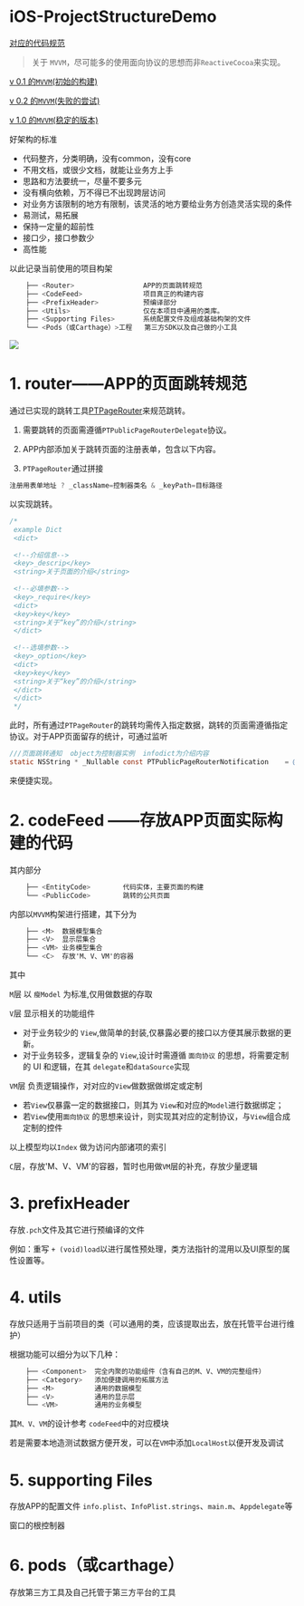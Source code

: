 # iOS-ProjectStructureDemo
[对应的代码规范](https://ocomme.github.io/post/ios-development/objective-c-coding-standard/)

> 关于 `MVVM`，尽可能多的使用面向协议的思想而非`ReactiveCocoa`来实现。


[v 0.1 的`MVVM`(初始的构建)](https://github.com/OComme/iOS-ProjectStructureDemo/blob/28eefb5dd95c1c9226ef27b51248a8e507343363/README.md)

[v 0.2 的`MVVM`(失败的尝试)](https://github.com/OComme/iOS-ProjectStructureDemo/blob/d491a52ff67097fa7483c4708eedd228976c22e4/README.md)

[v 1.0 的`MVVM`(稳定的版本)](https://github.com/OComme/iOS-ProjectStructureDemo/blob/4319df69cf5224bf39fd98eb5ca188a18288c4fa/README.md)

好架构的标准
- 代码整齐，分类明确，没有common，没有core
- 不用文档，或很少文档，就能让业务方上手
- 思路和方法要统一，尽量不要多元
- 没有横向依赖，万不得已不出现跨层访问
- 对业务方该限制的地方有限制，该灵活的地方要给业务方创造灵活实现的条件
- 易测试，易拓展
- 保持一定量的超前性
- 接口少，接口参数少
- 高性能

以此记录当前使用的项目构架

```Objective-C
    ├── <Router>                 APP的页面跳转规范
    ├── <CodeFeed>               项目真正的构建内容
    ├── <PrefixHeader>           预编译部分
    ├── <Utils>                  仅在本项目中通用的类库。
    ├── <Supporting Files>       系统配置文件及组成基础构架的文件
    └── <Pods（或Carthage）>工程   第三方SDK以及自己做的小工具
```

![](Asset/sample.gif)

# 1. router——APP的页面跳转规范

通过已实现的跳转工具[PTPageRouter](https://github.com/OComme/PT-PageRouter)来规范跳转。

1. 需要跳转的页面需遵循`PTPublicPageRouterDelegate`协议。

2. APP内部添加关于跳转页面的注册表单，包含以下内容。

3. `PTPageRouter`通过拼接

```Objective-C
注册用表单地址 ? _className=控制器类名 & _keyPath=目标路径
```

以实现跳转。

```Objective-C
/*
 example Dict
 <dict>
 
 <!--介绍信息-->
 <key>_descrip</key>
 <string>关于页面的介绍</string>
 
 <!--必填参数-->
 <key>_require</key>
 <dict>
 <key>key</key>
 <string>关于“key”的介绍</string>
 </dict>
 
 <!--选填参数-->
 <key>_option</key>
 <dict>
 <key>key</key>
 <string>关于“key”的介绍</string>
 </dict>
 </dict>
 */
```

此时，所有通过`PTPageRouter`的跳转均需传入指定数据，跳转的页面需遵循指定协议。对于APP页面留存的统计，可通过监听

```Objective-C
///页面跳转通知  object为控制器实例  infodict为介绍内容
static NSString * _Nullable const PTPublicPageRouterNotification    = @"_pageRouter_notice";
```

来便捷实现。

# 2. codeFeed ——存放APP页面实际构建的代码

其内部分

```Objective-C
    ├── <EntityCode>        代码实体，主要页面的构建
    └── <PublicCode>        跳转的公共页面
```

内部以`MVVM`构架进行搭建，其下分为

```Objective-C
    ├── <M>  数据模型集合
    ├── <V>  显示层集合
    ├── <VM> 业务模型集合
    └── <C>  存放'M、V、VM'的容器
```

其中

`M`层 以 `瘦Model` 为标准,仅用做数据的存取

`V`层 显示相关的功能组件

- 对于业务较少的 `View`,做简单的封装,仅暴露必要的接口以方便其展示数据的更新。
- 对于业务较多，逻辑复杂的 `View`,设计时需遵循 `面向协议` 的思想，将需要定制的 UI 和逻辑，在其 `delegate`和`dataSource`实现

`VM`层 负责逻辑操作，对对应的`View`做数据做绑定或定制

- 若`View`仅暴露一定的数据接口，则其为 `View`和对应的`Model`进行数据绑定；
- 若`View`使用`面向协议` 的思想来设计，则实现其对应的定制协议，与`View`组合成定制的控件

以上模型均以`Index` 做为访问内部诸项的索引

`C`层，存放'M、V、VM'的容器，暂时也用做`VM`层的补充，存放少量逻辑

# 3. prefixHeader

存放`.pch`文件及其它进行预编译的文件

例如：重写 `+ (void)load`以进行属性预处理，类方法指针的混用以及UI原型的属性设置等。

# 4. utils

存放只适用于当前项目的类（可以通用的类，应该提取出去，放在托管平台进行维护）

根据功能可以细分为以下几种：

```Objective-C
    ├── <Component>  完全内聚的功能组件（含有自己的M、V、VM的完整组件）
    ├── <Category>   添加便捷调用的拓展方法
    ├── <M>          通用的数据模型
    ├── <V>          通用的显示层
    └── <VM>         通用的业务模型
```
其`M、V、VM`的设计参考 `codeFeed`中的对应模块

若是需要本地造测试数据方便开发，可以在`VM`中添加`LocalHost`以便开发及调试

# 5. supporting Files

存放APP的配置文件 `info.plist`、`InfoPlist.strings`、`main.m`、`Appdelegate`等

窗口的根控制器

# 6. pods（或carthage）

存放第三方工具及自己托管于第三方平台的工具


